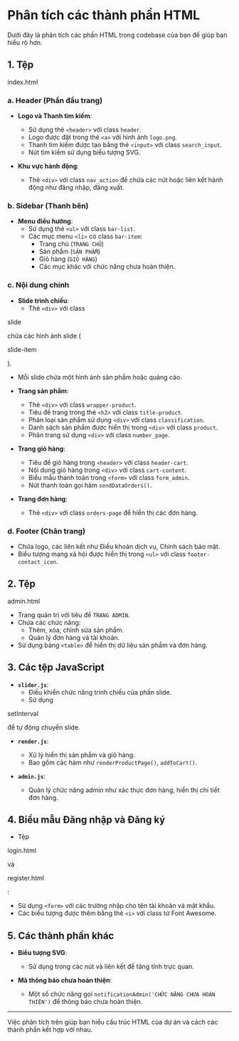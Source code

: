 # Phân tích các thành phần HTML

Dưới đây là phân tích các phần HTML trong codebase của bạn để giúp bạn hiểu rõ hơn.

## 1. Tệp 

index.html



### a. Header (Phần đầu trang)

- **Logo và Thanh tìm kiếm**:
  - Sử dụng thẻ `<header>` với class `header`.
  - Logo được đặt trong thẻ `<a>` với hình ảnh `logo.png`.
  - Thanh tìm kiếm được tạo bằng thẻ `<input>` với class `search_input`.
  - Nút tìm kiếm sử dụng biểu tượng SVG.

- **Khu vực hành động**:
  - Thẻ `<div>` với class `nav_action` để chứa các nút hoặc liên kết hành động như đăng nhập, đăng xuất.

### b. Sidebar (Thanh bên)

- **Menu điều hướng**:
  - Sử dụng thẻ `<ul>` với class `bar-list`.
  - Các mục menu `<li>` có class `bar-item`:
    - Trang chủ (`TRANG CHỦ`)
    - Sản phẩm (`SẢN PHẨM`)
    - Giỏ hàng (`GIỎ HÀNG`)
    - Các mục khác với chức năng chưa hoàn thiện.

### c. Nội dung chính

- **Slide trình chiếu**:
  - Thẻ `<div>` với class 

slide

 chứa các hình ảnh slide (

slide-item

).
  - Mỗi slide chứa một hình ảnh sản phẩm hoặc quảng cáo.

- **Trang sản phẩm**:
  - Thẻ `<div>` với class `wrapper-product`.
  - Tiêu đề trang trong thẻ `<h2>` với class `title-product`.
  - Phân loại sản phẩm sử dụng `<div>` với class `classification`.
  - Danh sách sản phẩm được hiển thị trong `<div>` với class `product`.
  - Phân trang sử dụng `<div>` với class `number_page`.

- **Trang giỏ hàng**:
  - Tiêu đề giỏ hàng trong `<header>` với class `header-cart`.
  - Nội dung giỏ hàng trong `<div>` với class `cart-content`.
  - Biểu mẫu thanh toán trong `<form>` với class `form_admin`.
  - Nút thanh toán gọi hàm `sendDataOrders()`.

- **Trang đơn hàng**:
  - Thẻ `<div>` với class `orders-page` để hiển thị các đơn hàng.

### d. Footer (Chân trang)

- Chứa logo, các liên kết như Điều khoản dịch vụ, Chính sách bảo mật.
- Biểu tượng mạng xã hội được hiển thị trong `<ul>` với class `footer-contact_icon`.

## 2. Tệp 

admin.html



- Trang quản trị với tiêu đề `TRANG ADMIN`.
- Chứa các chức năng:
  - Thêm, xóa, chỉnh sửa sản phẩm.
  - Quản lý đơn hàng và tài khoản.
- Sử dụng bảng `<table>` để hiển thị dữ liệu sản phẩm và đơn hàng.

## 3. Các tệp JavaScript

- **`slider.js`**:
  - Điều khiển chức năng trình chiếu của phần slide.
  - Sử dụng 

setInterval

 để tự động chuyển slide.

- **`render.js`**:
  - Xử lý hiển thị sản phẩm và giỏ hàng.
  - Bao gồm các hàm như `renderProductPage()`, `addToCart()`.

- **`admin.js`**:
  - Quản lý chức năng admin như xác thực đơn hàng, hiển thị chi tiết đơn hàng.

## 4. Biểu mẫu Đăng nhập và Đăng ký

- Tệp 

login.html

 và 

register.html

:
  - Sử dụng `<form>` với các trường nhập cho tên tài khoản và mật khẩu.
  - Các biểu tượng được thêm bằng thẻ `<i>` với class từ Font Awesome.

## 5. Các thành phần khác

- **Biểu tượng SVG**:
  - Sử dụng trong các nút và liên kết để tăng tính trực quan.

- **Mã thông báo chưa hoàn thiện**:
  - Một số chức năng gọi `notificationAdmin('CHỨC NĂNG CHƯA HOÀN THIỆN')` để thông báo chưa hoàn thiện.

---

Việc phân tích trên giúp bạn hiểu cấu trúc HTML của dự án và cách các thành phần kết hợp với nhau.